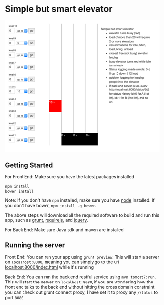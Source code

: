 # Simple but smart elevator

![alt tag](https://raw.githubusercontent.com/ruprechtcua/simple_lift/master/scrn.png)

## Getting Started

For Front End:
Make sure you have the latest packages installed

```
npm install
bower install
```

Note: If you don't have `npm` installed, make sure you have
[node](http://nodejs.com) installed. If you don't have bower,
`npm install -g bower`.

The above steps will download all the required software to
build and run this app, such as [grunt](http://gruntjs.com),
[requirejs](http://requirejs.org), and [jquery](http://jquery.com).

For Back End:
Make sure Java sdk and maven are installed


## Running the server

Front End:
You can run your app using `grunt preview`. This will start a
server on `localhost:8000`, meaning you can simply go to the
url [localhost:8000/index.html](http://localhost:8000/index.html)
while it's running.

Back End:
You can run the back end restful service using `mvn tomcat7:run`. This will start the server on `localhost:8080`, if you are wondering how the front end talks to the back end without hitting the cross domain constraint you can check out grunt connect proxy, I have set it to proxy any `/status` to port `8080`


